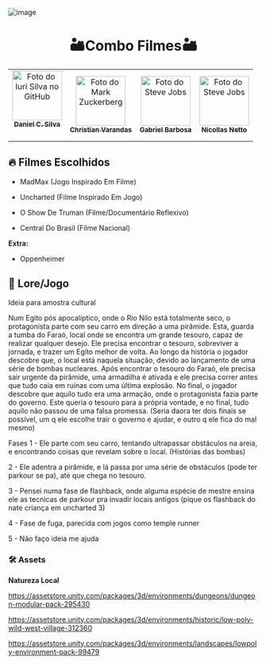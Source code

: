 ![image](https://github.com/user-attachments/assets/8684b3f2-5ef2-47f4-a642-c292b3b2cb7d)

# <h1 align="center">🏜️Combo Filmes🏜️</h1>

<div align="center">
  <strong></strong>
</div>
<div align="center">

  
<table>
  <tr>
    <td align="center">
      <a href="#" title="Daniel Carvalho Da Silva">
        <img src="https://pipocamoderna.com.br/storage/2023/07/Oppenheimer-1.jpg" width="100px;" alt="Foto do Iuri Silva no GitHub"/><br>
        <sub>
          <b>Daniel C. Silva</b>
          <h3 align="center"></h3>
        </sub>
      </a>
    <td align="center">
      <a href="#" title="Christian Varandas">
        <img src="https://s2.glbimg.com/FUcw2usZfSTL6yCCGj3L3v3SpJ8=/smart/e.glbimg.com/og/ed/f/original/2019/04/25/zuckerberg_podcast.jpg" width="100px;" alt="Foto do Mark Zuckerberg"/><br>
        <sub>
          <b>Christian Varandas</b>
        </sub>
      </a>
    <td align="center">
      <a href="#" title="Gabriel Barbosa">
        <img src="https://miro.medium.com/max/360/0*1SkS3mSorArvY9kS.jpg" width="100px;" alt="Foto do Steve Jobs"/><br>
        <sub>
          <b>Gabriel Barbosa</b>
        </sub>
      </a>
    </td>
  <td align="center">
      <a href="#" title="Nicollau">
        <img src="https://encrypted-tbn0.gstatic.com/images?q=tbn:ANd9GcThLcW2FBu1ktNUvcbmmbbZQzfTBXZO1XQdDQ&s" width="100px;" alt="Foto do Steve Jobs"/><br>
        <sub>
          <b>Nicollas Netto</b>
        </sub>
      </a>
    </td>

</table>

</div>

## 🔥 Filmes Escolhidos

- MadMax (Jogo Inspirado Em Filme)

- Uncharted (Filme Inspirado Em Jogo)

- O Show De Truman (Filme/Documentário Reflexivo)

- Central Do Brasil (Filme Nacional)

**Extra:**

- Oppenheimer

## 📖 Lore/Jogo

Ideia para amostra cultural

Num Egito pós apocalíptico, onde o Rio Nilo está totalmente seco, o protagonista parte com seu carro em direção a uma pirâmide. Esta, guarda a tumba do Faraó, local onde se encontra um grande tesouro, capaz de realizar qualquer desejo. Ele precisa encontrar o tesouro, sobreviver a jornada, e trazer um Egito melhor de volta.
Ao longo da história o jogador descobre que, o local está naquela situação, devido ao lançamento de uma série de bombas nucleares.
Após encontrar o tesouro do Faraó, ele precisa sair urgente da pirâmide, uma armadilha é ativada e ele precisa correr antes que tudo caia em ruínas com uma última explosão.
No final, o jogador descobre que aquilo tudo era uma armação, onde o protagonista fazia parte do governo. Este queria o tesouro para a própria vontade, e no final, tudo aquilo não passou de uma falsa promessa.
(Seria daora ter dois finais se possível, um q ele escolhe trair o governo e ajudar, e outro q ele fica do mal mesmo)

Fases
1 - Ele parte com seu carro, tentando ultrapassar obstáculos na areia, e encontrando coisas que revelam sobre o local. (Histórias das bombas)

2 - Ele adentra a pirâmide, e lá passa por uma série de obstáculos (pode ter parkour se pa), até que chega no tesouro.

3 - Pensei numa fase de flashback, onde alguma espécie de mestre ensina ele as tecnicas de parkour pra invadir locais antigos (pique os flashback do nate criança em uncharted 3)

4 - Fase de fuga, parecida com jogos como temple runner

5 - Não faço ideia me ajuda


### 🛠️ Assets

**Natureza Local**

https://assetstore.unity.com/packages/3d/environments/dungeons/dungeon-modular-pack-295430

https://assetstore.unity.com/packages/3d/environments/historic/low-poly-wild-west-village-312360

https://assetstore.unity.com/packages/3d/environments/landscapes/lowpoly-environment-pack-99479



